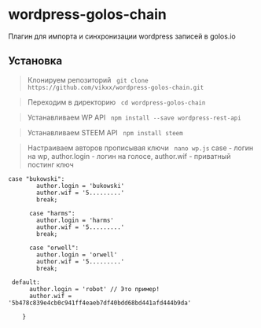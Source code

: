 # wordpress-golos-chain
Плагин для импорта и синхронизации wordpress записей в golos.io

## Установка

> Клонируем репозиторий
` git clone https://github.com/vikxx/wordpress-golos-chain.git`

> Переходим в директорию
` cd wordpress-golos-chain`

> Устанавливаем WP API
` npm install --save wordpress-rest-api`

> Устанавливаем STEEM API
` npm install steem`

> Настраиваем авторов прописывая ключи
` nano wp.js`
> case - логин на wp, author.login - логин на голосе, author.wif - приватный постинг ключ
```
case "bukowski":
        author.login = 'bukowski'
        author.wif = '5.........'
        break;

      case "harms":
        author.login = 'harms'
        author.wif = '5.........'
        break;

      case "orwell":
        author.login = 'orwell'
        author.wif = '5.........'
        break;
  ```
  
  
  ```
   default:
        author.login = 'robot' // Это пример!
        author.wif = '5b478c839e4cb0c941ff4eaeb7df40bdd68bd441afd444b9da'

      }
  ```
